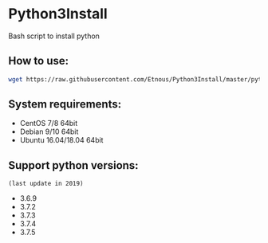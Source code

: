 # Python3Install
 Bash script to install python

## How to use:
``` bash
wget https://raw.githubusercontent.com/Etnous/Python3Install/master/python_install.sh && chmod 755 python_install.sh && bash python_install.sh
```
## System requirements:
* CentOS 7/8  64bit
* Debian 9/10  64bit
* Ubuntu 16.04/18.04  64bit

## Support python versions:
    (last update in 2019)
* 3.6.9
* 3.7.2
* 3.7.3
* 3.7.4
* 3.7.5
